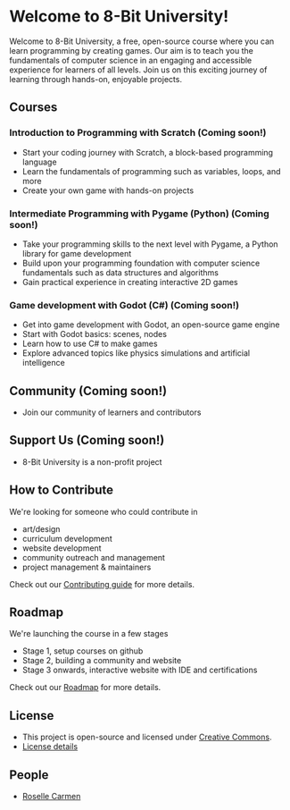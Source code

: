 # Welcome to 8-Bit University!

Welcome to 8-Bit University, a free, open-source course where you can learn programming by creating games. Our aim is to teach you the fundamentals of computer science in an engaging and accessible experience for learners of all levels. Join us on this exciting journey of learning through hands-on, enjoyable projects.

## Courses

### Introduction to Programming with Scratch (Coming soon!)
- Start your coding journey with Scratch, a block-based programming language
- Learn the fundamentals of programming such as variables, loops, and more
- Create your own game with hands-on projects

### Intermediate Programming with Pygame (Python) (Coming soon!)

- Take your programming skills to the next level with Pygame, a Python library for game development
- Build upon your programming foundation with computer science fundamentals such as data structures and algorithms
- Gain practical experience in creating interactive 2D games

### Game development with Godot (C#) (Coming soon!)

- Get into game development with Godot, an open-source game engine
- Start with Godot basics: scenes, nodes
- Learn how to use C# to make games
- Explore advanced topics like physics simulations and artificial intelligence 

## Community (Coming soon!)
- Join our community of learners and contributors

## Support Us (Coming soon!)
- 8-Bit University is a non-profit project

## How to Contribute
We're looking for someone who could contribute in
- art/design
- curriculum development
- website development
- community outreach and management
- project management & maintainers

Check out our [Contributing guide](https://github.com/8bituniversity/8bituni/blob/main/.github/CONTRIBUTING.md) for more details.

## Roadmap
We're launching the course in a few stages
- Stage 1, setup courses on github
- Stage 2, building a community and website
- Stage 3 onwards, interactive website with IDE and certifications

Check out our [Roadmap](https://github.com/8bituniversity/8bituni/blob/main/.github/roadmap.md) for more details.

## License
- This project is open-source and licensed under [Creative Commons](https://github.com/8bituniversity/8bituni/blob/main/.github/LICENSE.md).
- [License details](https://github.com/8bituniversity/8bituni/blob/main/.github/LICENSE.md)

## People
- [Roselle Carmen](https://github.com/aninternetian)
